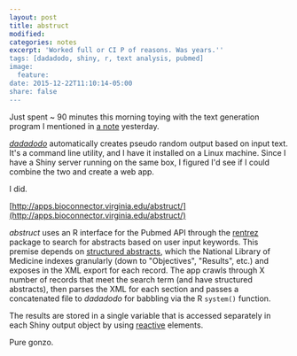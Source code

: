 ```yaml
---
layout: post
title: abstruct
modified:
categories: notes
excerpt: 'Worked full or CI P of reasons. Was years.''
tags: [dadadodo, shiny, r, text analysis, pubmed]
image:
  feature:
date: 2015-12-22T11:10:14-05:00
share: false
---
```


Just spent ~ 90 minutes this morning toying with the text generation program I mentioned in [a note](http://vpnagraj.github.io/notes/dadadodo/) yesterday.

[*dadadodo*](https://www.jwz.org/dadadodo/) automatically creates pseudo random output based on input text. It's a command line utility, and I have it installed on a Linux machine. Since I have a Shiny server running on the same box, I figured I'd see if I could combine the two and create a web app.

I did.

[http://apps.bioconnector.virginia.edu/abstruct/](http://apps.bioconnector.virginia.edu/abstruct/)

*abstruct* uses an R interface for the Pubmed API through the [rentrez](https://cran.r-project.org/web/packages/rentrez/vignettes/rentrez_tutorial.html) package to search for abstracts based on user input keywords.  This premise depends on [structured abstracts](https://www.nlm.nih.gov/bsd/policy/structured_abstracts.html), which the National Library of Medicine indexes granularly (down to "Objectives", "Results", etc.) and exposes in the XML export for each record. The app crawls through X number of records that meet the search term (and have structured abstracts), then parses the XML for each section and passes a concatenated file to *dadadodo* for babbling via the R `system()` function.

The results are stored in a single variable that is accessed separately in each Shiny output object by using [reactive](http://shiny.rstudio.com/tutorial/lesson6/) elements.

Pure gonzo.

